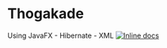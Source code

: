 # Thogakade
Using JavaFX - Hibernate - XML
[![Inline docs](http://inch-ci.org/github/{Dhanuka99}/{Thogakade}.svg?branch=master)](http://inch-ci.org/github/{Dhanuka99}/{Thogakade})
